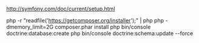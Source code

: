 http://symfony.com/doc/current/setup.html

php -r "readfile('https://getcomposer.org/installer');" | php
php -dmemory_limit=2G composer.phar install
php bin/console doctrine:database:create
php bin/console doctrine:schema:update --force